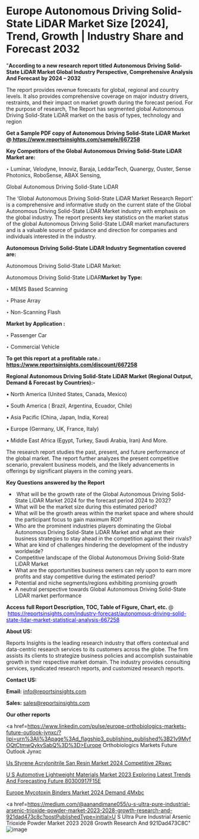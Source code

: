 # Europe Autonomous Driving Solid-State LiDAR Market Size [2024], Trend, Growth | Industry Share and Forecast 2032

"<strong>According to a new research report titled Autonomous Driving Solid-State LiDAR Market Global Industry Perspective, Comprehensive Analysis And Forecast by 2024 – 2032</strong>

The report provides revenue forecasts for global, regional and country levels. It also provides comprehensive coverage on major industry drivers, restraints, and their impact on market growth during the forecast period. For the purpose of research, The Report has segmented global Autonomous Driving Solid-State LiDAR market on the basis of types, technology and region

<strong>Get a Sample PDF copy of Autonomous Driving Solid-State LiDAR Market </strong><strong>@<a href=https://www.reportsinsights.com/sample/667258 style=color:#0000ff;> https://www.reportsinsights.com/sample/667258</a></strong></font>

<strong>Key Competitors of the Global Autonomous Driving Solid-State LiDAR Market are:</strong>

‣ Luminar, Velodyne, Innoviz, Baraja, LeddarTech, Quanergy, Ouster, Sense Photonics, RoboSense, ABAX Sensing,

Global Autonomous Driving Solid-State LiDAR

The ‘Global Autonomous Driving Solid-State LiDAR Market Research Report’ is a comprehensive and informative study on the current state of the Global Autonomous Driving Solid-State LiDAR Market industry with emphasis on the global industry. The report presents key statistics on the market status of the global Autonomous Driving Solid-State LiDAR market manufacturers and is a valuable source of guidance and direction for companies and individuals interested in the industry.

<strong>Autonomous Driving Solid-State LiDAR Industry Segmentation covered are:</strong>

Autonomous Driving Solid-State LiDAR Market: 

Autonomous Driving Solid-State LiDAR<strong>Market by Type:</strong>

‣ MEMS Based Scanning

‣ Phase Array

‣ Non-Scanning Flash

<strong>Market by Application :</strong>

‣ Passenger Car

‣ Commercial Vehicle

<strong>To get this report at a profitable rate.: <a href=https://www.reportsinsights.com/discount/667258 style=color:#0000ff;>https://www.reportsinsights.com/discount/667258</a></strong></font>

<strong>Regional Autonomous Driving Solid-State LiDAR Market (Regional Output, Demand &amp; Forecast by Countries):-</strong>

• North America (United States, Canada, Mexico)

• South America ( Brazil, Argentina, Ecuador, Chile)

• Asia Pacific (China, Japan, India, Korea)

• Europe (Germany, UK, France, Italy)

• Middle East Africa (Egypt, Turkey, Saudi Arabia, Iran) And More.

The research report studies the past, present, and future performance of the global market. The report further analyzes the present competitive scenario, prevalent business models, and the likely advancements in offerings by significant players in the coming years.

<strong>Key Questions answered by the Report</strong>
<ul>
  <li> What will be the growth rate of the Global Autonomous Driving Solid-State LiDAR Market 2024 for the forecast period 2024 to 2032?</li>
  <li>What will be the market size during this estimated period?</li>
  <li>What will be the growth areas within the market space and where should the participant focus to gain maximum ROI?</li>
  <li>Who are the prominent industries players dominating the Global Autonomous Driving Solid-State LiDAR Market and what are their business strategies to stay ahead in the competition against their rivals?</li>
  <li>What are kind of challenges hindering the development of the industry worldwide?</li>
  <li>Competitive landscape of the Global Autonomous Driving Solid-State LiDAR Market</li>
  <li>What are the opportunities business owners can rely upon to earn more profits and stay competitive during the estimated period?</li>
  <li>Potential and niche segments/regions exhibiting promising growth</li>
  <li>A neutral perspective towards Global Autonomous Driving Solid-State LiDAR market performance</li>
</ul>
<strong>Access full Report Description, TOC, Table of Figure, Chart, etc. </strong>@  <a href=https://reportsinsights.com/industry-forecast/autonomous-driving-solid-state-lidar-market-statistical-analysis-667258 style=color:#0000ff;>https://reportsinsights.com/industry-forecast/autonomous-driving-solid-state-lidar-market-statistical-analysis-667258</a></font>

<strong><strong>About US</strong>:</strong>

Reports Insights is the leading research industry that offers contextual and data-centric research services to its customers across the globe. The firm assists its clients to strategize business policies and accomplish sustainable growth in their respective market domain. The industry provides consulting services, syndicated research reports, and customized research reports.

<strong>Contact US:</strong>

<p class=""""><b>Email:</b> <a href=mailto:info@reportsinsights.com>info@reportsinsights.com</a></p>
<p class=""""><b>Sales:</b> <a href=mailto:sales@reportsinsights.com>sales@reportsinsights.com</a></p>

<strong>Our other reports</strong>

<a href=https://www.linkedin.com/pulse/europe-orthobiologics-markets-future-outlook-jynxc/?lipi=urn%3Ali%3Apage%3Ad_flagship3_publishing_published%3B21v9MyfOQtCtmwQykvSabQ%3D%3D>Europe Orthobiologics Markets Future Outlook Jynxc</a>

<a href=https://www.linkedin.com/pulse/us-styrene-acrylonitrile-san-resin-market-2024-competitive-2rswc/>Us Styrene Acrylonitrile San Resin Market 2024 Competitive 2Rswc</a>

<a href=https://medium.com/@akitotamura255/u-s-automotive-lightweight-materials-market-2023-exploring-latest-trends-and-forecasting-future-80300917f15e>U S Automotive Lightweight Materials Market 2023 Exploring Latest Trends And Forecasting Future 80300917F15E</a>

<a href=https://www.linkedin.com/pulse/europe-mycotoxin-binders-market-2024-demand-4mxbc/>Europe Mycotoxin Binders Market 2024 Demand 4Mxbc</a>

<a href=https://medium.com/@aanandimane055/u-s-ultra-pure-industrial-arsenic-trioxide-powder-market-2023-2028-growth-research-and-921dad473c8c?postPublishedType=initial>U S Ultra Pure Industrial Arsenic Trioxide Powder Market 2023 2028 Growth Research And 921Dad473C8C</a>"
![image](https://github.com/Reportsinsights123/RIgrowth/assets/158415881/fc82d517-34e9-4d9d-9320-29c21101ee42)

